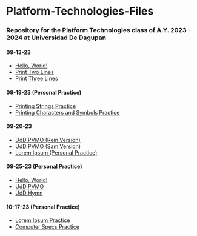 # Platform-Technologies-Files

### Repository for the Platform Technologies class of A.Y. 2023 - 2024 at Universidad De Dagupan

#### 09-13-23

- [Hello, World!](09-13-23/HelloWorld/)
- [Print Two Lines](09-13-23/PrintTwoLines/)
- [Print Three Lines](09-13-23/PrintThreeLines/)

#### 09-19-23 (Personal Practice)
- [Printing Strings Practice](09-19-23/PrintString/)
- [Printing Characters and Symbols Practice](09-19-23/PrintCharacter/)

#### 09-20-23
- [UdD PVMO (Rein Version)](09-20-23/UdD_PVMO_(Rein)/)
- [UdD PVMO (Sam Version)](09-20-23/UdD_PVMO_(Sam)/)
- [Lorem Ipsum (Personal Practice)](09-20-23/Lorem_Ipsum_(Personal_Practice)/)

#### 09-25-23 (Personal Practice)
- [Hello, World!](09-25-23/HelloWorld/)
- [UdD PVMO](09-25-23/PVMO/)
- [UdD Hymn](09-25-23/UniversityHymn/)

#### 10-17-23 (Personal Practice)
- [Lorem Ipsum Practice](10-17-23/Lorem_Ipsum_Practice/)
- [Computer Specs Practice](10-17-23/Computer_Specs_Practice/)
